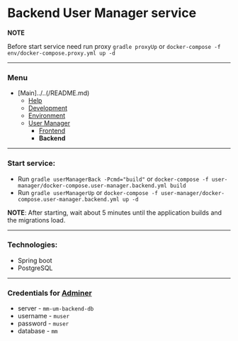 # Backend User Manager service

**NOTE**

Before start service need run proxy `gradle proxyUp` or `docker-compose -f env/docker-compose.proxy.yml up -d`

---
### Menu

- [Main]../..(/README.md)
    - [Help](../../doc/help.md)
    - [Development](../../doc/development.md)
    - [Environment](../../doc/environment.md)
    - [User Manager](common.md)
        - [Frontend](frontend.md)
        - **Backend**

---
### Start service:

- Run `gradle userManagerBack -Pcmd="build"` or `docker-compose -f user-manager/docker-compose.user-manager.backend.yml build`
- Run `gradle userManagerUp` or `docker-compose -f user-manager/docker-compose.user-manager.backend.yml up -d`

**NOTE**:
After starting, wait about 5 minutes until the application builds and the migrations load.

---
### Technologies:
- Spring boot
- PostgreSQL

---
### Credentials for [Adminer](http://um.adminer.mm.local)
- server - `mm-um-backend-db`
- username - `muser`
- password - `muser`
- database - `mm`
